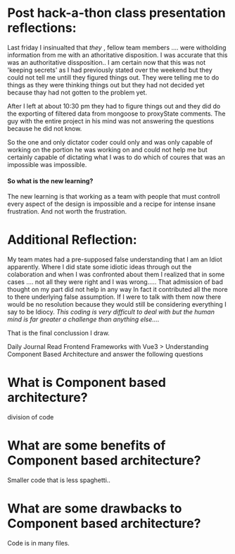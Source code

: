<h1>Post hack-a-thon class presentation reflections:</h1>

Last friday I insinualted that <em>they</em> , fellow team members .... were witholding information from me with an athoritative disposition. I was accurate that this was an authoritative dissposition.. I am certain now that this was not 'keeping secrets'  as I had previously stated over the weekend but they could not tell me untill they figured things out. They were telling me to do things as they were thinking things out but they had not decided yet because thay had not gotten to the problem yet.

After I left at about 10:30 pm they had to figure things out and they did do the exporting of filtered data from mongoose to proxyState comments.  The guy with the entire project in his mind was not answering the questions because he did not know. 

So the one and only dictator coder could only and was only capable of working on the portion he was working on and could not help me but certainly capable of dictating what I was to do which of coures that was an impossible was impossible.

<h4>So what is the new learning?</h4>  The new learning is that working as a team with people that must controll every aspect of the design is impossible and a recipe for intense insane frustration.    And not worth the frustration.

<h1> Additional Reflection:</h1>
My team mates had a pre-supposed false understanding that I am an Idiot apparently.  Where I did state some idiotic ideas through out the colaboration and when I was confronted about them I realized that in some cases .... not all they were right and I was wrong..... That admission of bad thought on my part did not help in any way In fact it contributed all the more to there underlying false assumption.  If I were to talk with them now there would be no resolution because they would still be considering everything I say to be Idiocy.  <em>This coding is very difficult to deal with but the human mind is far greater a challenge than anything else....</em>

That is the final conclussion I draw.

Daily Journal
Read Frontend Frameworks with Vue3 > Understanding Component Based Architecture and answer the following questions
# What is Component based architecture?

division of code 


# What are some benefits of Component based architecture?
 Smaller code that is less spaghetti..

# What are some drawbacks to Component based architecture?

Code is in many files. 